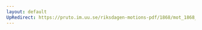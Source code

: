 ```yaml
---
layout: default
UpRedirect: https://pruto.im.uu.se/riksdagen-motions-pdf/1868/mot_1868__ak__19/mot_1868__ak__19-002.pdf
---
```

